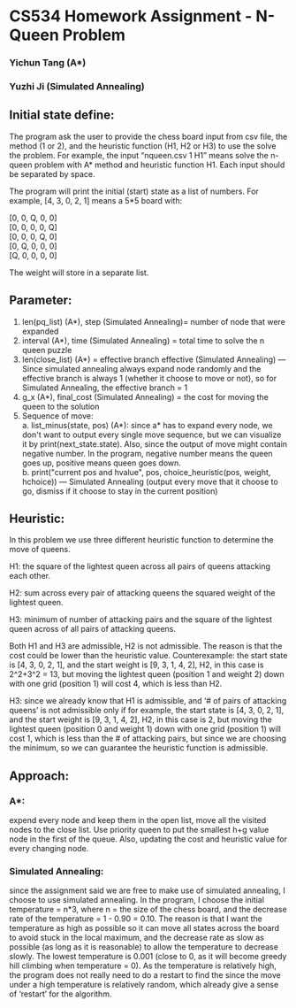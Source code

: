 # CS534 Homework Assignment - N-Queen Problem

### Yichun Tang (A*)
### Yuzhi Ji (Simulated Annealing)


## Initial state define:

The program ask the user to provide the chess board input from csv file, the method (1 or 2), and the heuristic function (H1, H2 or H3) to use the solve the problem. For example, the input “nqueen.csv 1 H1” means solve the n-queen problem with A* method and heuristic function H1. Each input should be separated by space.

The program will print the initial (start) state as a list of numbers. For example, [4, 3, 0, 2, 1] means a 5*5 board with: 

[0, 0, Q, 0, 0]<br />
[0, 0, 0, 0, Q]<br />
[0, 0, 0, Q, 0]<br />
[0, Q, 0, 0, 0]<br />
[Q, 0, 0, 0, 0]

The weight will store in a separate list. 

## Parameter:

1. len(pq_list) (A*), step (Simulated Annealing)= number of node that were expanded
2. interval (A*), time (Simulated Annealing) = total time to solve the n queen puzzle
3. len(close_list) (A*) = effective branch
	effective (Simulated Annealing) — 
	Since simulated annealing always expand node randomly and the effective branch is always 1 (whether 	it choose to move or not), so for Simulated Annealing, the effective branch = 1
4. g_x (A*), final_cost (Simulated Annealing) = the cost for moving the queen to the solution
5. Sequence of move: <br />
a. list_minus(state, pos) (A*): since a* has to expand every node, we don't want to output every single move sequence, but we can visualize it by print(next_state.state).
	Also, since the output of move might contain negative number. In the program, negative number means the queen goes up, positive means queen goes down.<br />
b. print("current pos and hvalue", pos, choice_heuristic(pos, weight, hchoice)) — Simulated Annealing (output every move that it choose to go, dismiss if it choose to stay in the current position)


## Heuristic:

In this problem we use three different heuristic function to determine the move of queens.

H1: the square of the lightest queen across all pairs of queens attacking each other.

H2: sum across every pair of attacking queens the squared weight of the lightest queen.

H3: minimum of number of attacking pairs and the square of the lightest queen across of all pairs of attacking queens.

Both H1 and H3 are admissible, H2 is not admissible. The reason is that the cost could be lower than the heuristic value. Counterexample: the start state is [4, 3, 0, 2, 1], and the start weight is [9, 3, 1, 4, 2], H2, in this case is 2^2+3^2 = 13, but moving the lightest queen (position 1 and weight 2) down with one grid (position 1) will cost 4, which is less than H2.

H3: since we already know that H1 is admissible, and ‘# of pairs of attacking queens’ is not admissible only if for example, the start state is [4, 3, 0, 2, 1], and the start weight is [9, 3, 1, 4, 2], H2, in this case is 2, but moving the lightest queen (position 0 and weight 1) down with one grid (position 1) will cost 1, which is less than the # of attacking pairs, but since we are choosing the minimum, so we can guarantee the heuristic function is admissible.




## Approach: 

### A*: 
expend every node and keep them in the open list, move all the visited nodes to the close list. Use priority queen to put the smallest h+g value node in the first of the queue. Also, updating the cost and heuristic value for every changing node.

### Simulated Annealing: 
since the assignment said we are free to make use of simulated annealing, I choose to use simulated annealing. In the program, I choose the initial temperature = n*3, where n = the size of the chess board, and the decrease rate of the temperature = 1 - 0.90 = 0.10. The reason is that I want the temperature as high as possible so it can move all states across the board to avoid stuck in the local maximum, and the decrease rate as slow as possible (as long as it is reasonable) to allow the temperature to decrease slowly. The lowest temperature is 0.001 (close to 0, as it will become greedy hill climbing when temperature = 0). As the temperature is relatively high, the program does not really need to do a restart to find the since the move under a high temperature is relatively random, which already give a sense of ‘restart’ for the algorithm.
